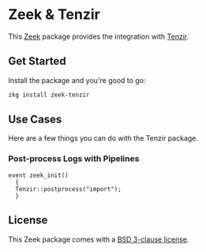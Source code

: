 # Zeek & Tenzir

This [Zeek](https://zeek.org) package provides the integration with
[Tenzir](https://docs.tenzir.com).

## Get Started

Install the package and you're good to go:

```bash
zkg install zeek-tenzir
```

## Use Cases

Here are a few things you can do with the Tenzir package.

### Post-process Logs with Pipelines

```zeek
event zeek_init()
  {
  Tenzir::postprocess("import"); 
  }
```

## License

This Zeek package comes with a [BSD 3-clause license](LICENSE).
